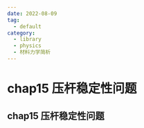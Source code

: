 ```yaml
---
date: 2022-08-09
tag:
  - default
category:
  - library
  - physics
  - 材料力学简析
---
```


# chap15 压杆稳定性问题

## chap15 压杆稳定性问题
